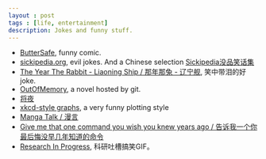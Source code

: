 ```yaml
---
layout : post
tags : [life, entertainment]
description: Jokes and funny stuff.
---
```


+ [ButterSafe](http://buttersafe.com/archive/), funny comic.    
+ [sickipedia.org](http://sickipedia.org/), evil jokes. And a Chinese selection [Sickipedia没品笑话集](http://bbs.saraba1st.com/2b/read-htm-tid-855766.html)    
+ [The Year The Rabbit - Liaoning Ship / 那年那兔 - 辽宁舰](http://www.newsmth.net/nForum/#!article/MilitaryJoke/220428), 笑中带泪的好joke.    
+ [OutOfMemory](https://gitcafe.com/Superwyh/OutOfMemory/blob/master/README.md), a novel hosted by git.    
+ [将夜](http://tieba.baidu.com/f/good?kw=%BD%AB%D2%B9&cid=3)    
+ [xkcd-style graphs](http://mathematica.stackexchange.com/questions/11350/xkcd-style-graphs), a very funny plotting style    
+ [Manga Talk / 漫言](http://mangatalk.net/)    
+ [Give me that one command you wish you knew years ago / 告诉我一个你最后悔没早几年知道的命令](http://www.reddit.com/r/linux/comments/mi80x/give_me_that_one_command_you_wish_you_knew_years/)    
+ [Research In Progress](http://researchinprogress.tumblr.com/), 科研吐槽搞笑GIF。    

